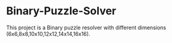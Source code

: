 # Binary-Puzzle-Solver
This project is a Binary puzzle resolver with different dimensions (6x6,8x8,10x10,12x12,14x14,16x16).
